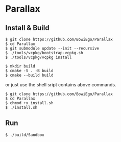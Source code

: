 # Parallax

## Install & Build

```console
$ git clone https://github.com/BowiEgo/Parallax
$ cd Parallax
$ git submodule update --init --recursive
$ ./tools/vcpkg/bootstrap-vcpkg.sh
$ ./tools/vcpkg/vcpkg install
```

```console
$ mkdir build
$ cmake -S . -B build
$ cmake --build build
```

or just use the shell sript contains above commands.

```console
$ git clone https://github.com/BowiEgo/Parallax
$ cd Parallax
$ chmod +x install.sh
$ ./install.sh
```

## Run

```console
$ ./build/Sandbox
```
